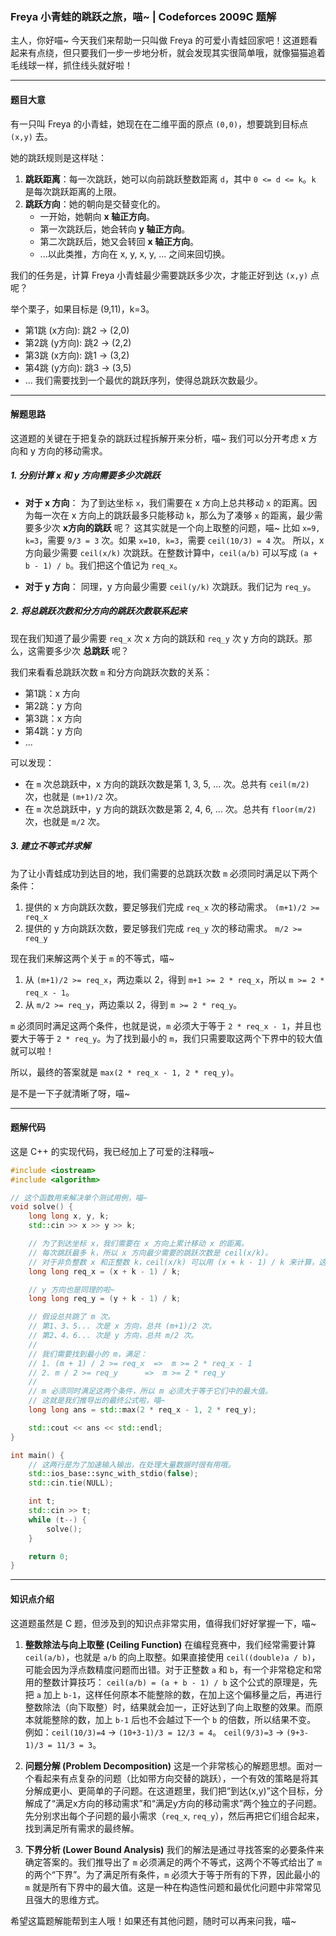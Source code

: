 ### Freya 小青蛙的跳跃之旅，喵~ | Codeforces 2009C 题解

主人，你好喵~ 今天我们来帮助一只叫做 Freya 的可爱小青蛙回家吧！这道题看起来有点绕，但只要我们一步一步地分析，就会发现其实很简单哦，就像猫猫追着毛线球一样，抓住线头就好啦！

---

#### 题目大意

有一只叫 Freya 的小青蛙，她现在在二维平面的原点 `(0,0)`，想要跳到目标点 `(x,y)` 去。

她的跳跃规则是这样哒：
1.  **跳跃距离**：每一次跳跃，她可以向前跳跃整数距离 `d`，其中 `0 <= d <= k`。`k` 是每次跳跃距离的上限。
2.  **跳跃方向**：她的朝向是交替变化的。
    *   一开始，她朝向 **x 轴正方向**。
    *   第一次跳跃后，她会转向 **y 轴正方向**。
    *   第二次跳跃后，她又会转回 **x 轴正方向**。
    *   ...以此类推，方向在 x, y, x, y, ... 之间来回切换。

我们的任务是，计算 Freya 小青蛙最少需要跳跃多少次，才能正好到达 `(x,y)` 点呢？

举个栗子，如果目标是 (9,11)，k=3。
*   第1跳 (x方向): 跳2 -> (2,0)
*   第2跳 (y方向): 跳2 -> (2,2)
*   第3跳 (x方向): 跳1 -> (3,2)
*   第4跳 (y方向): 跳3 -> (3,5)
*   ...
我们需要找到一个最优的跳跃序列，使得总跳跃次数最少。

---

#### 解题思路

这道题的关键在于把复杂的跳跃过程拆解开来分析，喵~ 我们可以分开考虑 x 方向和 y 方向的移动需求。

##### 1. 分别计算 x 和 y 方向需要多少次跳跃

*   **对于 x 方向**：
    为了到达坐标 `x`，我们需要在 x 方向上总共移动 `x` 的距离。因为每一次在 x 方向上的跳跃最多只能移动 `k`，那么为了凑够 `x` 的距离，最少需要多少次 **x方向的跳跃** 呢？
    这其实就是一个向上取整的问题，喵~ 比如 `x=9, k=3`，需要 `9/3 = 3` 次。如果 `x=10, k=3`，需要 `ceil(10/3) = 4` 次。
    所以，x 方向最少需要 `ceil(x/k)` 次跳跃。在整数计算中，`ceil(a/b)` 可以写成 `(a + b - 1) / b`。我们把这个值记为 `req_x`。

*   **对于 y 方向**：
    同理，y 方向最少需要 `ceil(y/k)` 次跳跃。我们记为 `req_y`。

##### 2. 将总跳跃次数和分方向的跳跃次数联系起来

现在我们知道了最少需要 `req_x` 次 x 方向的跳跃和 `req_y` 次 y 方向的跳跃。那么，这需要多少次 **总跳跃** 呢？

我们来看看总跳跃次数 `m` 和分方向跳跃次数的关系：
*   第1跳：x 方向
*   第2跳：y 方向
*   第3跳：x 方向
*   第4跳：y 方向
*   ...

可以发现：
*   在 `m` 次总跳跃中，x 方向的跳跃次数是第 1, 3, 5, ... 次。总共有 `ceil(m/2)` 次，也就是 `(m+1)/2` 次。
*   在 `m` 次总跳跃中，y 方向的跳跃次数是第 2, 4, 6, ... 次。总共有 `floor(m/2)` 次，也就是 `m/2` 次。

##### 3. 建立不等式并求解

为了让小青蛙成功到达目的地，我们需要的总跳跃次数 `m` 必须同时满足以下两个条件：
1.  提供的 x 方向跳跃次数，要足够我们完成 `req_x` 次的移动需求。
    ` (m+1)/2 >= req_x `
2.  提供的 y 方向跳跃次数，要足够我们完成 `req_y` 次的移动需求。
    ` m/2 >= req_y `

现在我们来解这两个关于 `m` 的不等式，喵~
1.  从 `(m+1)/2 >= req_x`，两边乘以 2，得到 `m+1 >= 2 * req_x`，所以 `m >= 2 * req_x - 1`。
2.  从 `m/2 >= req_y`，两边乘以 2，得到 `m >= 2 * req_y`。

`m` 必须同时满足这两个条件，也就是说，`m` 必须大于等于 `2 * req_x - 1`，并且也要大于等于 `2 * req_y`。为了找到最小的 `m`，我们只需要取这两个下界中的较大值就可以啦！

所以，最终的答案就是 `max(2 * req_x - 1, 2 * req_y)`。

是不是一下子就清晰了呀，喵~

---

#### 题解代码

这是 C++ 的实现代码，我已经加上了可爱的注释哦~

```cpp
#include <iostream>
#include <algorithm>

// 这个函数用来解决单个测试用例，喵~
void solve() {
    long long x, y, k;
    std::cin >> x >> y >> k;

    // 为了到达坐标 x，我们需要在 x 方向上累计移动 x 的距离。
    // 每次跳跃最多 k，所以 x 方向最少需要的跳跃次数是 ceil(x/k)。
    // 对于非负整数 x 和正整数 k，ceil(x/k) 可以用 (x + k - 1) / k 来计算，这样可以避免浮点数误差，很棒棒！
    long long req_x = (x + k - 1) / k;

    // y 方向也是同理的啦~
    long long req_y = (y + k - 1) / k;

    // 假设总共跳了 m 次。
    // 第1、3、5... 次是 x 方向，总共 (m+1)/2 次。
    // 第2、4、6... 次是 y 方向，总共 m/2 次。
    //
    // 我们需要找到最小的 m，满足：
    // 1. (m + 1) / 2 >= req_x  =>  m >= 2 * req_x - 1
    // 2. m / 2 >= req_y      =>  m >= 2 * req_y
    //
    // m 必须同时满足这两个条件，所以 m 必须大于等于它们中的最大值。
    // 这就是我们推导出的最终公式啦，喵~
    long long ans = std::max(2 * req_x - 1, 2 * req_y);

    std::cout << ans << std::endl;
}

int main() {
    // 这两行是为了加速输入输出，在处理大量数据时很有用哦。
    std::ios_base::sync_with_stdio(false);
    std::cin.tie(NULL);

    int t;
    std::cin >> t;
    while (t--) {
        solve();
    }

    return 0;
}
```

---

#### 知识点介绍

这道题虽然是 C 题，但涉及到的知识点非常实用，值得我们好好掌握一下，喵~

1.  **整数除法与向上取整 (Ceiling Function)**
    在编程竞赛中，我们经常需要计算 `ceil(a/b)`，也就是 `a/b` 的向上取整。如果直接使用 `ceil((double)a / b)`，可能会因为浮点数精度问题而出错。对于正整数 `a` 和 `b`，有一个非常稳定和常用的整数计算技巧：
    `ceil(a/b) = (a + b - 1) / b`
    这个公式的原理是，先把 `a` 加上 `b-1`，这样任何原本不能整除的数，在加上这个偏移量之后，再进行整数除法（向下取整）时，结果就会加一，正好达到了向上取整的效果。而原本就能整除的数，加上 `b-1` 后也不会越过下一个 `b` 的倍数，所以结果不变。
    例如：`ceil(10/3)=4` -> `(10+3-1)/3 = 12/3 = 4`。
    `ceil(9/3)=3` -> `(9+3-1)/3 = 11/3 = 3`。

2.  **问题分解 (Problem Decomposition)**
    这是一个非常核心的解题思想。面对一个看起来有点复杂的问题（比如带方向交替的跳跃），一个有效的策略是将其分解成更小、更简单的子问题。在这道题里，我们把“到达(x,y)”这个目标，分解成了“满足x方向的移动需求”和“满足y方向的移动需求”两个独立的子问题。先分别求出每个子问题的最小需求（`req_x`, `req_y`），然后再把它们组合起来，找到满足所有需求的最终解。

3.  **下界分析 (Lower Bound Analysis)**
    我们的解法是通过寻找答案的必要条件来确定答案的。我们推导出了 `m` 必须满足的两个不等式，这两个不等式给出了 `m` 的两个“下界”。为了满足所有条件，`m` 必须大于等于所有的下界，因此最小的 `m` 就是所有下界中的最大值。这是一种在构造性问题和最优化问题中非常常见且强大的思维方式。

希望这篇题解能帮到主人哦！如果还有其他问题，随时可以再来问我，喵~
